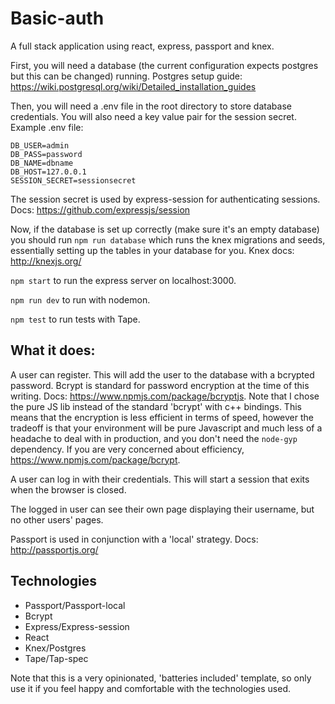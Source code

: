 # Basic-auth

A full stack application using react, express, passport and knex.

First, you will need a database (the current configuration expects postgres but this can be changed) running. Postgres setup guide: https://wiki.postgresql.org/wiki/Detailed_installation_guides

Then, you will need a .env file in the root directory to store database credentials. You will also need a key value pair for the session secret. Example .env file:
```
DB_USER=admin
DB_PASS=password
DB_NAME=dbname
DB_HOST=127.0.0.1
SESSION_SECRET=sessionsecret
```
The session secret is used by express-session for authenticating sessions. Docs: https://github.com/expressjs/session

Now, if the database is set up correctly (make sure it's an empty database) you should run ```npm run database``` which runs the knex migrations and seeds, essentially setting up the tables in your database for you. Knex docs: http://knexjs.org/

```npm start``` to run the express server on localhost:3000.

```npm run dev``` to run with nodemon.

```npm test``` to run tests with Tape.

## What it does:

A user can register. This will add the user to the database with a bcrypted password. Bcrypt is standard for password encryption at the time of this writing. Docs: https://www.npmjs.com/package/bcryptjs. Note that I chose the pure JS lib instead of the standard 'bcrypt' with c++ bindings. This means that the encryption is less efficient in terms of speed, however the tradeoff is that your environment will be pure Javascript and much less of a headache to deal with in production, and you don't need the ```node-gyp``` dependency. If you are very concerned about efficiency, https://www.npmjs.com/package/bcrypt.

A user can log in with their credentials. This will start a session that exits when the browser is closed.

The logged in user can see their own page displaying their username, but no other users' pages.

Passport is used in conjunction with a 'local' strategy. Docs: http://passportjs.org/

## Technologies

- Passport/Passport-local
- Bcrypt
- Express/Express-session
- React
- Knex/Postgres
- Tape/Tap-spec

Note that this is a very opinionated, 'batteries included' template, so only use it if you feel happy and comfortable with the technologies used.



